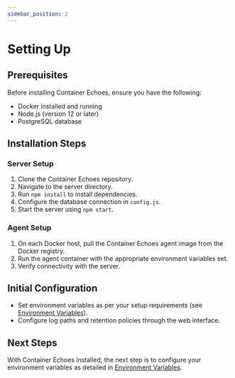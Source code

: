 ```yaml
---
sidebar_position: 2
---
```


# Setting Up

## Prerequisites

Before installing Container Echoes, ensure you have the following:

- Docker installed and running
- Node.js (version 12 or later)
- PostgreSQL database

## Installation Steps

### Server Setup

1. Clone the Container Echoes repository.
2. Navigate to the server directory.
3. Run `npm install` to install dependencies.
4. Configure the database connection in `config.js`.
5. Start the server using `npm start`.

### Agent Setup

1. On each Docker host, pull the Container Echoes agent image from the Docker registry.
2. Run the agent container with the appropriate environment variables set.
3. Verify connectivity with the server.

## Initial Configuration

- Set environment variables as per your setup requirements (see [Environment Variables](30-env-vars.md)).
- Configure log paths and retention policies through the web interface.

## Next Steps

With Container Echoes installed, the next step is to configure your environment variables as detailed in [Environment Variables](env-vars).
